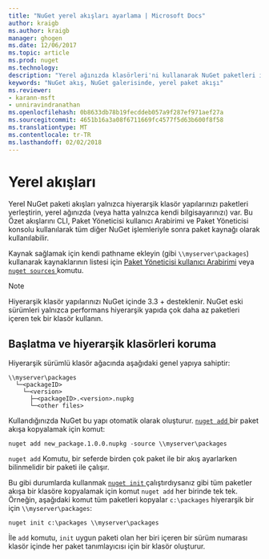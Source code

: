 ```yaml
---
title: "NuGet yerel akışları ayarlama | Microsoft Docs"
author: kraigb
ms.author: kraigb
manager: ghogen
ms.date: 12/06/2017
ms.topic: article
ms.prod: nuget
ms.technology: 
description: "Yerel ağınızda klasörleri'ni kullanarak NuGet paketleri için akış yerel oluşturma"
keywords: "NuGet akış, NuGet galerisinde, yerel paket akışı"
ms.reviewer:
- karann-msft
- unniravindranathan
ms.openlocfilehash: 0b8633db78b19fecddeb057a9f287ef971aef27a
ms.sourcegitcommit: 4651b16a3a08f6711669fc4577f5d63b600f8f58
ms.translationtype: MT
ms.contentlocale: tr-TR
ms.lasthandoff: 02/02/2018
---
```

# <a name="local-feeds"></a>Yerel akışları

Yerel NuGet paketi akışları yalnızca hiyerarşik klasör yapılarınızı paketleri yerleştirin, yerel ağınızda (veya hatta yalnızca kendi bilgisayarınızı) var. Bu Özet akışlarını CLI, Paket Yöneticisi kullanıcı Arabirimi ve Paket Yöneticisi konsolu kullanılarak tüm diğer NuGet işlemleriyle sonra paket kaynağı olarak kullanılabilir.

Kaynak sağlamak için kendi pathname ekleyin (gibi `\\myserver\packages`) kullanarak kaynaklarının listesi için [Paket Yöneticisi kullanıcı Arabirimi](../tools/package-manager-ui.md#package-sources) veya [ `nuget sources` ](../tools/cli-ref-sources.md) komutu.

> [!Note]
> Hiyerarşik klasör yapılarınızı NuGet içinde 3.3 + desteklenir. NuGet eski sürümleri yalnızca performans hiyerarşik yapıda çok daha az paketleri içeren tek bir klasör kullanın.

## <a name="initializing-and-maintaining-hierarchical-folders"></a>Başlatma ve hiyerarşik klasörleri koruma

Hiyerarşik sürümlü klasör ağacında aşağıdaki genel yapıya sahiptir:

    \\myserver\packages
      └─<packageID>
        └─<version>
          ├─<packageID>.<version>.nupkg
          └─<other files>

Kullandığınızda NuGet bu yapı otomatik olarak oluşturur. [ `nuget add` ](../tools/cli-ref-add.md) bir paket akışa kopyalamak için komut:

```cli
nuget add new_package.1.0.0.nupkg -source \\myserver\packages
```

`nuget add` Komutu, bir seferde birden çok paket ile bir akış ayarlarken bilinmelidir bir paketi ile çalışır.

Bu gibi durumlarda kullanmak [ `nuget init` ](../tools/cli-ref-init.md) çalıştırdıysanız gibi tüm paketler akışa bir klasöre kopyalamak için komut `nuget add` her birinde tek tek. Örneğin, aşağıdaki komut tüm paketleri kopyalar `c:\packages` hiyerarşik bir için `\\myserver\packages`:

```cli
nuget init c:\packages \\myserver\packages
```

İle `add` komutu, `init` uygun paketi olan her biri içeren bir sürüm numarası klasör içinde her paket tanımlayıcısı için bir klasör oluşturur.
